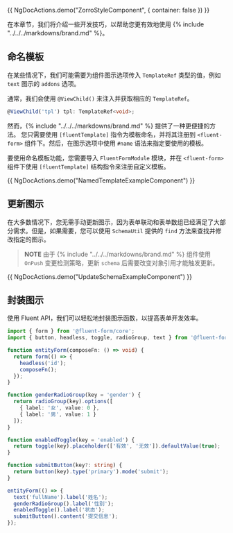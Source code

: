 {{ NgDocActions.demo("ZorroStyleComponent", { container: false }) }}

在本章节，我们将介绍一些开发技巧，以帮助您更有效地使用 {% include "../../../markdowns/brand.md" %}。

## 命名模板

在某些情况下，我们可能需要为组件图示选项传入 `TemplateRef` 类型的值，例如 `text` 图示的 `addons` 选项。

通常，我们会使用 `@ViewChild()` 来注入并获取相应的 `TemplateRef`。

```ts
@ViewChild('tpl') tpl: TemplateRef<void>;
```

然而，{% include "../../../markdowns/brand.md" %} 提供了一种更便捷的方法。
您只需要使用 `[fluentTemplate]` 指令为模板命名，并将其注册到 `<fluent-form>` 组件下。然后，在图示选项中使用 `#name` 语法来指定要使用的模板。

要使用命名模板功能，您需要导入 `FluentFormModule` 模块，并在 `<fluent-form>` 组件下使用 `[fluentTemplate]` 结构指令来注册自定义模板。

{{ NgDocActions.demo("NamedTemplateExampleComponent") }}

## 更新图示

在大多数情况下，您无需手动更新图示，因为表单联动和表单数组已经满足了大部分需求。但是，如果需要，您可以使用 `SchemaUtil` 提供的 `find` 方法来查找并修改指定的图示。

> **NOTE**
> 由于 {% include "../../../markdowns/brand.md" %} 组件使用 `OnPush` 变更检测策略，更新 `schema` 后需要改变对象引用才能触发更新。

{{ NgDocActions.demo("UpdateSchemaExampleComponent") }}

## 封装图示

使用 Fluent API，我们可以轻松地封装图示函数，以提高表单开发效率。

```ts
import { form } from '@fluent-form/core';
import { button, headless, toggle, radioGroup, text } from '@fluent-form/ui-zorro';

function entityForm(composeFn: () => void) {
  return form(() => {
    headless('id');
    composeFn();
  });
}

function genderRadioGroup(key = 'gender') {
  return radioGroup(key).options([
    { label: '女', value: 0 },
    { label: '男', value: 1 }
  ]);
}

function enabledToggle(key = 'enabled') {
  return toggle(key).placeholder(['有效', '无效']).defaultValue(true);
}

function submitButton(key?: string) {
  return button(key).type('primary').mode('submit');
}

entityForm(() => {
  text('fullName').label('姓名');
  genderRadioGroup().label('性别');
  enabledToggle().label('状态');
  submitButton().content('提交信息');
});
```
